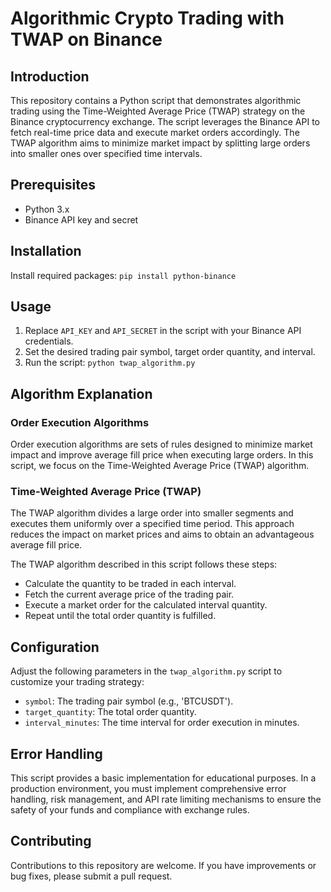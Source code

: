# Algorithmic Crypto Trading with TWAP on Binance

## Introduction
This repository contains a Python script that demonstrates algorithmic trading using the Time-Weighted Average Price (TWAP) strategy on the Binance cryptocurrency exchange. The script leverages the Binance API to fetch real-time price data and execute market orders accordingly. The TWAP algorithm aims to minimize market impact by splitting large orders into smaller ones over specified time intervals.

## Prerequisites
- Python 3.x
- Binance API key and secret

## Installation
  Install required packages: `pip install python-binance`

## Usage
1. Replace `API_KEY` and `API_SECRET` in the script with your Binance API credentials.
2. Set the desired trading pair symbol, target order quantity, and interval.
3. Run the script: `python twap_algorithm.py`

## Algorithm Explanation
### Order Execution Algorithms
Order execution algorithms are sets of rules designed to minimize market impact and improve average fill price when executing large orders. In this script, we focus on the Time-Weighted Average Price (TWAP) algorithm.

### Time-Weighted Average Price (TWAP)
The TWAP algorithm divides a large order into smaller segments and executes them uniformly over a specified time period. This approach reduces the impact on market prices and aims to obtain an advantageous average fill price.

The TWAP algorithm described in this script follows these steps:
- Calculate the quantity to be traded in each interval.
- Fetch the current average price of the trading pair.
- Execute a market order for the calculated interval quantity.
- Repeat until the total order quantity is fulfilled.

## Configuration
Adjust the following parameters in the `twap_algorithm.py` script to customize your trading strategy:
- `symbol`: The trading pair symbol (e.g., 'BTCUSDT').
- `target_quantity`: The total order quantity.
- `interval_minutes`: The time interval for order execution in minutes.

## Error Handling
This script provides a basic implementation for educational purposes. In a production environment, you must implement comprehensive error handling, risk management, and API rate limiting mechanisms to ensure the safety of your funds and compliance with exchange rules.

## Contributing
Contributions to this repository are welcome. If you have improvements or bug fixes, please submit a pull request.
